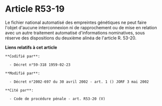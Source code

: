 # Article R53-19

Le fichier national automatisé des empreintes génétiques ne peut faire l'objet d'aucune interconnexion ni de rapprochement ou
de mise en relation avec un autre traitement automatisé d'informations nominatives, sous réserve des dispositions du deuxième
alinéa de l'article R. 53-20.

**Liens relatifs à cet article**

	**Codifié par**:

	  - Décret n°59-318 1959-02-23

	**Modifié par**:

	  - Décret n°2002-697 du 30 avril 2002 - art. 1 () JORF 3 mai 2002

	**Cité par**:

	  - Code de procédure pénale - art. R53-20 (V)
